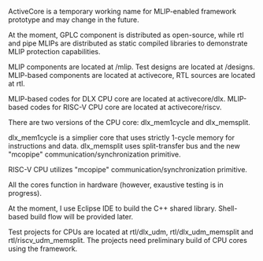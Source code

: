 ActiveCore is a temporary working name for MLIP-enabled framework prototype and may change in the future.

At the moment, GPLC component is distributed as open-source, while rtl and pipe MLIPs are distributed as static compiled libraries to demonstrate MLIP protection capabilities.

MLIP components are located at /mlip.
Test designs are located at /designs. MLIP-based components are located at activecore, RTL sources are located at rtl.

MLIP-based codes for DLX CPU core are located at activecore/dlx.
MLIP-based codes for RISC-V CPU core are located at activecore/riscv.

There are two versions of the CPU core: dlx_mem1cycle and dlx_memsplit.

dlx_mem1cycle is a simplier core that uses strictly 1-cycle memory for instructions and data.
dlx_memsplit uses split-transfer bus and the new "mcopipe" communication/synchronization primitive.

RISC-V CPU utilizes "mcopipe" communication/synchronization primitive.

All the cores function in hardware (however, exaustive testing is in progress).

At the moment, I use Eclipse IDE to build the C++ shared library. Shell-based build flow will be provided later.

Test projects for CPUs are located at rtl/dlx_udm, rtl/dlx_udm_memsplit and rtl/riscv_udm_memsplit. The projects need preliminary build of CPU cores using the framework.
